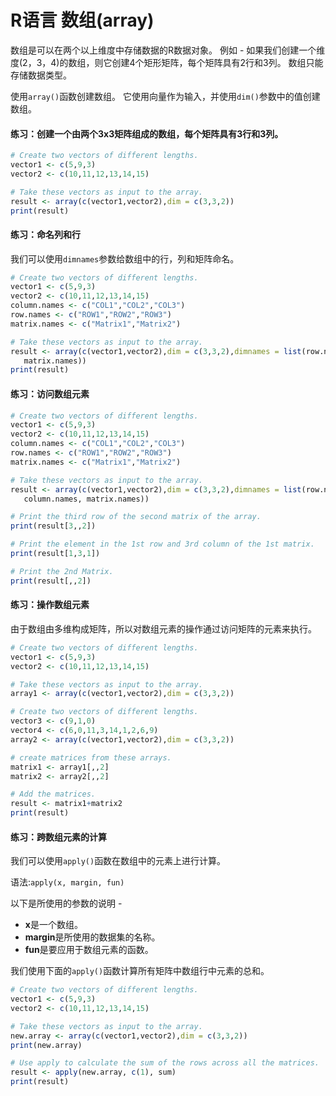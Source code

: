 # R语言 数组(array)

数组是可以在两个以上维度中存储数据的R数据对象。 例如 - 如果我们创建一个维度(2，3，4)的数组，则它创建4个矩形矩阵，每个矩阵具有2行和3列。 数组只能存储数据类型。

使用`array()`函数创建数组。 它使用向量作为输入，并使用`dim()`参数中的值创建数组。

#### 练习：创建一个由两个3x3矩阵组成的数组，每个矩阵具有3行和3列。
```R
# Create two vectors of different lengths.
vector1 <- c(5,9,3)
vector2 <- c(10,11,12,13,14,15)

# Take these vectors as input to the array.
result <- array(c(vector1,vector2),dim = c(3,3,2))
print(result)
```

#### 练习：命名列和行

我们可以使用`dimnames`参数给数组中的行，列和矩阵命名。

```R
# Create two vectors of different lengths.
vector1 <- c(5,9,3)
vector2 <- c(10,11,12,13,14,15)
column.names <- c("COL1","COL2","COL3")
row.names <- c("ROW1","ROW2","ROW3")
matrix.names <- c("Matrix1","Matrix2")

# Take these vectors as input to the array.
result <- array(c(vector1,vector2),dim = c(3,3,2),dimnames = list(row.names,column.names,
   matrix.names))
print(result)
```

#### 练习：访问数组元素
```R
# Create two vectors of different lengths.
vector1 <- c(5,9,3)
vector2 <- c(10,11,12,13,14,15)
column.names <- c("COL1","COL2","COL3")
row.names <- c("ROW1","ROW2","ROW3")
matrix.names <- c("Matrix1","Matrix2")

# Take these vectors as input to the array.
result <- array(c(vector1,vector2),dim = c(3,3,2),dimnames = list(row.names,
   column.names, matrix.names))

# Print the third row of the second matrix of the array.
print(result[3,,2])

# Print the element in the 1st row and 3rd column of the 1st matrix.
print(result[1,3,1])

# Print the 2nd Matrix.
print(result[,,2])
```

#### 练习：操作数组元素
由于数组由多维构成矩阵，所以对数组元素的操作通过访问矩阵的元素来执行。
```R
# Create two vectors of different lengths.
vector1 <- c(5,9,3)
vector2 <- c(10,11,12,13,14,15)

# Take these vectors as input to the array.
array1 <- array(c(vector1,vector2),dim = c(3,3,2))

# Create two vectors of different lengths.
vector3 <- c(9,1,0)
vector4 <- c(6,0,11,3,14,1,2,6,9)
array2 <- array(c(vector1,vector2),dim = c(3,3,2))

# create matrices from these arrays.
matrix1 <- array1[,,2]
matrix2 <- array2[,,2]

# Add the matrices.
result <- matrix1+matrix2
print(result)
```

#### 练习：跨数组元素的计算

我们可以使用`apply()`函数在数组中的元素上进行计算。

语法:`apply(x, margin, fun)`

以下是所使用的参数的说明 -

- **x**是一个数组。
- **margin**是所使用的数据集的名称。
- **fun**是要应用于数组元素的函数。

我们使用下面的`apply()`函数计算所有矩阵中数组行中元素的总和。

```R
# Create two vectors of different lengths.
vector1 <- c(5,9,3)
vector2 <- c(10,11,12,13,14,15)

# Take these vectors as input to the array.
new.array <- array(c(vector1,vector2),dim = c(3,3,2))
print(new.array)

# Use apply to calculate the sum of the rows across all the matrices.
result <- apply(new.array, c(1), sum)
print(result)
```